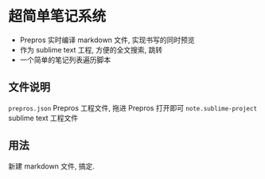 # 超简单笔记系统
- Prepros 实时编译 markdown 文件, 实现书写的同时预览
- 作为 sublime text 工程, 方便的全文搜索, 跳转
- 一个简单的笔记列表遍历脚本

## 文件说明
`prepros.json` Prepros 工程文件, 拖进 Prepros 打开即可
`note.sublime-project` sublime text 工程文件

## 用法
新建 markdown 文件, 搞定.